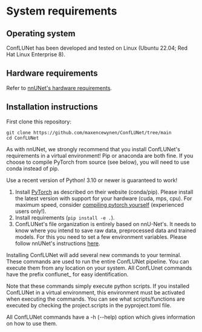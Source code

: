 # System requirements

## Operating system
ConfLUNet has been developed and tested on Linux (Ubuntu 22.04; Red Hat Linux Enterprise 8).

## Hardware requirements
Refer to [nnUNet's hardware requirements](https://github.com/MIC-DKFZ/nnUNet/blob/master/documentation/installation_instructions.md).

## Installation instructions
First clone this repository:
```commandline
git clone https://github.com/maxencewynen/ConfLUNet/tree/main
cd ConfLUNet
```
As with nnUNet, we strongly recommend that you install ConfLUNet's requirements in a virtual environment! Pip or anaconda are both fine. If you choose to compile PyTorch from source (see below), you will need to use conda instead of pip.

Use a recent version of Python! 3.10 or newer is guaranteed to work!

1. Install [PyTorch](https://pytorch.org/get-started/locally/) as described on their website (conda/pip). Please install the latest version with support for your hardware (cuda, mps, cpu). For maximum speed, consider [compiling pytorch yourself](https://github.com/pytorch/pytorch#from-source) (experienced users only!).
2. Install requirements (`pip install -e .`).
3. ConfLUNet's file organization is entirely based on nnU-Net's. It needs to know where you intend to save raw data, preprocessed data and trained models. For this you need to set a few environment variables. Please follow nnUNet's instructions [here](https://github.com/MIC-DKFZ/nnUNet/blob/master/documentation/setting_up_paths.md).

Installing ConfLUNet will add several new commands to your terminal. These commands are used to run the entire ConfLUNet pipeline. You can execute them from any location on your system. All ConfLUnet commands have the prefix conflunet_ for easy identification.

Note that these commands simply execute python scripts. If you installed ConfLUNet in a virtual environment, this environment must be activated when executing the commands. You can see what scripts/functions are executed by checking the project.scripts in the pyproject.toml file.

All ConfLUNet commands have a -h (--help) option which gives information on how to use them.